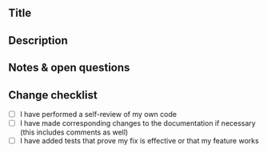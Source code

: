 ## Title
<!---
The title of the PR will be the commit message of the merge commit, so please make sure it is descriptive enough.
We utilize the Conventional Commits specification for our commit messages. See <https://www.conventionalcommits.org/en/v1.0.0/#specification> for more information.
The commit tag types can be of one of the following: feat, fix, deps, refactor, chore, docs. See <https://github.com/libp2p/js-libp2p/blob/master/.github/workflows/main.yml#L235-L242>
The title must also be fewer than 72 characters long or it will fail the Semantic PR check. See <https://github.com/libp2p/js-libp2p/blob/master/.github/workflows/semantic-pull-request.yml>
--->

## Description

<!--
Please write a summary of your changes and why you made them.
Please include any relevant issues in here, for example:
Related https://github.com/libp2p/js-libp2p/issues/ABCD.
Fixes https://github.com/libp2p/js-libp2p/issues/XYZ.
-->

## Notes & open questions

<!--
Any notes, remarks or open questions you have to make about the PR which don't need to go into the final commit message.
-->

## Change checklist

- [ ] I have performed a self-review of my own code
- [ ] I have made corresponding changes to the documentation if necessary (this includes comments as well)
- [ ] I have added tests that prove my fix is effective or that my feature works